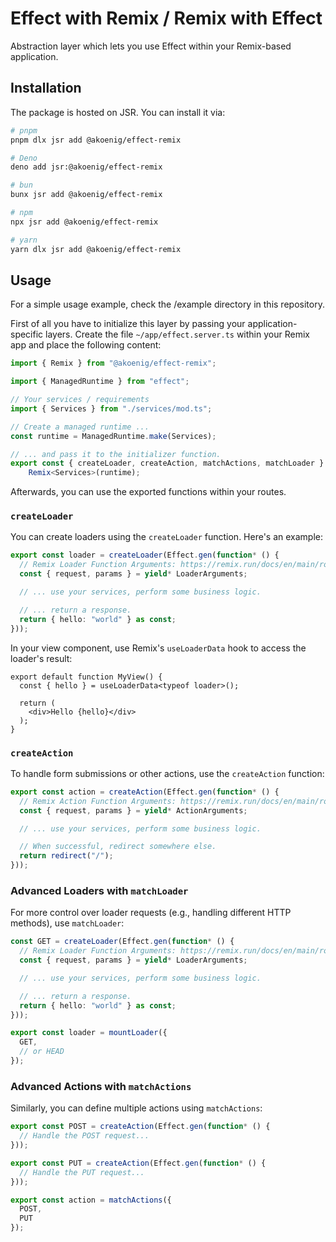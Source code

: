 # Effect with Remix / Remix with Effect

Abstraction layer which lets you use Effect within your Remix-based application.

## Installation

The package is hosted on JSR. You can install it via:

```sh
# pnpm
pnpm dlx jsr add @akoenig/effect-remix

# Deno
deno add jsr:@akoenig/effect-remix

# bun
bunx jsr add @akoenig/effect-remix

# npm
npx jsr add @akoenig/effect-remix

# yarn
yarn dlx jsr add @akoenig/effect-remix
```

## Usage

For a simple usage example, check the /example directory in this repository.

First of all you have to initialize this layer by passing your application-specific layers. Create the file `~/app/effect.server.ts` within your Remix app and place the following content:

```ts
import { Remix } from "@akoenig/effect-remix";

import { ManagedRuntime } from "effect";

// Your services / requirements
import { Services } from "./services/mod.ts";

// Create a managed runtime ...
const runtime = ManagedRuntime.make(Services);

// ... and pass it to the initializer function.
export const { createLoader, createAction, matchActions, matchLoader } =
	Remix<Services>(runtime);
```

Afterwards, you can use the exported functions within your routes.

### `createLoader`

You can create loaders using the `createLoader` function. Here's an example:

```ts
export const loader = createLoader(Effect.gen(function* () {
  // Remix Loader Function Arguments: https://remix.run/docs/en/main/route/loader#loader
  const { request, params } = yield* LoaderArguments;

  // ... use your services, perform some business logic.

  // ... return a response.
  return { hello: "world" } as const;
}));
```

In your view component, use Remix's `useLoaderData` hook to access the loader's result:

```tsx
export default function MyView() {
  const { hello } = useLoaderData<typeof loader>();

  return (
    <div>Hello {hello}</div>
  );
}
```

### `createAction`

To handle form submissions or other actions, use the `createAction` function:

```ts
export const action = createAction(Effect.gen(function* () {
  // Remix Action Function Arguments: https://remix.run/docs/en/main/route/action
  const { request, params } = yield* ActionArguments;

  // ... use your services, perform some business logic.

  // When successful, redirect somewhere else.
  return redirect("/");
}));
```

### Advanced Loaders with `matchLoader`

For more control over loader requests (e.g., handling different HTTP methods), use `matchLoader`:

```ts
const GET = createLoader(Effect.gen(function* () {
  // Remix Loader Function Arguments: https://remix.run/docs/en/main/route/loader#loader
  const { request, params } = yield* LoaderArguments;

  // ... use your services, perform some business logic.

  // ... return a response.
  return { hello: "world" } as const;
}));

export const loader = mountLoader({
  GET,
  // or HEAD
});
```

### Advanced Actions with `matchActions`

Similarly, you can define multiple actions using `matchActions`:

```ts
export const POST = createAction(Effect.gen(function* () {
  // Handle the POST request...
}));

export const PUT = createAction(Effect.gen(function* () {
  // Handle the PUT request...
}));

export const action = matchActions({
  POST,
  PUT
});
```
